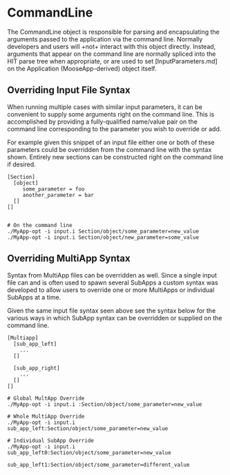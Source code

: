 # CommandLine

The CommandLine object is responsible for parsing and encapsulating the arguments
passed to the application via the command line. Normally developers and users
will +not+ interact with this object directly. Instead, arguments that appear
on the command line are normally spliced into the HIT parse tree when appropriate,
or are used to set [InputParameters.md] on the Application (MooseApp-derived) object
itself.

## Overriding Input File Syntax

When running multiple cases with similar input parameters, it can be convenient
to supply some arguments right on the command line. This is accomplished by
providing a fully-qualified name/value pair on the command line corresponding
to the parameter you wish to override or add.

For example given this snippet of an input file either one or both of these
parameters could be overridden from the command line with the syntax shown.
Entirely new sections can be constructed right on the command line if desired.

```
[Section]
  [object]
     some_parameter = foo
     another_parameter = bar
  []
[]


# On the command line
./MyApp-opt -i input.i Section/object/some_parameter=new_value
./MyApp-opt -i input.i Section/object/new_parameter=some_value
```

## Overriding MultiApp Syntax

Syntax from MultiApp files can be overridden as well. Since a single input file
can and is often used to spawn several SubApps a custom syntax was developed
to allow users to override one or more MultiApps or individual SubApps at a time.

Given the same input file syntax seen above see the syntax below for the various
ways in which SubApp syntax can be overridden or supplied on the command line.

```
[Multiapp]
  [sub_app_left]
    ...
  []

  [sub_app_right]
    ...
  []
[]

# Global MultApp Override
./MyApp-opt -i input.i :Section/object/some_parameter=new_value

# Whole MultiApp Override
./MyApp-opt -i input.i sub_app_left:Section/object/some_parameter=new_value

# Individual SubApp Override
./MyApp-opt -i input.i sub_app_left0:Section/object/some_parameter=new_value
                       sub_app_left1:Section/object/some_parameter=different_value
```
